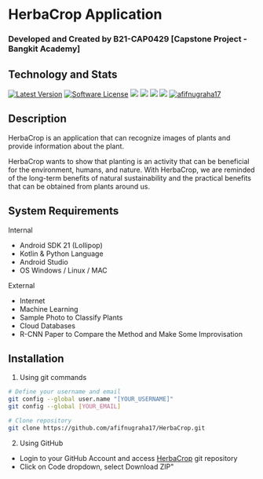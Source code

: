 # HerbaCrop Application
### Developed and Created by B21-CAP0429 [Capstone Project - Bangkit Academy]

## Technology and Stats
[![Latest Version](https://img.shields.io/github/release/afifnugraha17/HerbaCrop.svg?style=flat-square)](https://github.com/afifnugraha17/HerbaCrop/releases)
[![Software License](https://img.shields.io/badge/license-MIT-brightgreen.svg?style=flat-square)](https://github.com/afifnugraha17/HerbaCrop/blob/master/LICENSE.md)
![](https://img.shields.io/badge/SDK-Android-informational?style=flat-square&logo=android&logoColor=white&color=59FF05)
![](https://img.shields.io/badge/Code-Kotlin-informational?style=flat-square&logo=kotlin&logoColor=white&color=0095D5)
![](https://img.shields.io/badge/Library-TensorFlow-informational?style=flat-square&logo=tensorflow&logoColor=white&color=FDA600)
![](https://img.shields.io/badge/Database-Firestore-informational?style=flat-square&logo=firebase&logoColor=white&color=0095D5)
[![afifnugraha17](https://circleci.com/gh/afifnugraha17/HerbaCrop.svg?style=svg)](https://circleci.com/gh/afifnugraha17/HerbaCrop)

## Description
HerbaCrop is an application that can recognize images of plants and provide information about the plant.

HerbaCrop wants to show that planting is an activity that can be beneficial for the environment, humans, and nature. With HerbaCrop, we are reminded of the long-term benefits of natural sustainability and the practical benefits that can be obtained from plants around us.

## System Requirements

Internal
- Android SDK 21 (Lollipop)
- Kotlin & Python Language
- Android Studio
- OS Windows / Linux / MAC

External

- Internet
- Machine Learning
- Sample Photo to Classify Plants
- Cloud Databases
- R-CNN Paper to Compare the Method and Make Some Improvisation


## Installation

1. Using git commands

```bash
# Define your username and email
git config --global user.name "[YOUR_USERNAME]"
git config --global [YOUR_EMAIL]

# Clone repository
git clone https://github.com/afifnugraha17/HerbaCrop.git
```
2. Using GitHub
- Login to your GitHub Account and access [HerbaCrop](https://github.com/afifnugraha17/HerbaCrop) git repository
- Click on Code dropdown, select Download ZIP"
